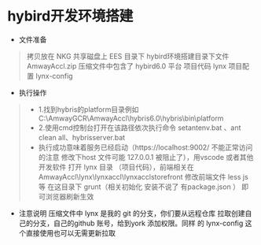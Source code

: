 # hybird开发环境搭建
- 文件准备
> 拷贝放在 NKG 共享磁盘上 EES 目录下 hybird环境搭建目录下文件
> AmwayAccl.zip 压缩文件中包含了 hybird6.0 平台 项目代码 lynx
> 项目配置 lynx-config

- 执行操作
> - 1.找到hybris的platform目录例如C:\AmwayGCR\AmwayAccl\hybris6.0\hybris\bin\platform
> - 2.使用cmd控制台打开在该路径依次执行命令 setantenv.bat 、ant clean all、hybrisserver.bat
> - 执行成功意味着服务已经启动（https://localhost:9002/ 不能正常访问的注意 修改下host 文件可能 127.0.0.1 被阻止了），用vscode 或者其他开发软件 打开 lynx 目录 （项目代码），前端相关在 AmwayAccl\lynx\lynxaccl\lynxacclstorefront 修改前端文件 less js 等 在这目录下 grunt（相关初始化 安装不说了 有package.json ） 即可浏览器刷新生效


- 注意说明 压缩文件中 lynx 是我的 git 的分支，你们要从远程仓库 拉取创建自己的分支，自己的github 账号，给到york 添加权限。同样 的 lynx-config 这个直接使用也可以无需更新拉取